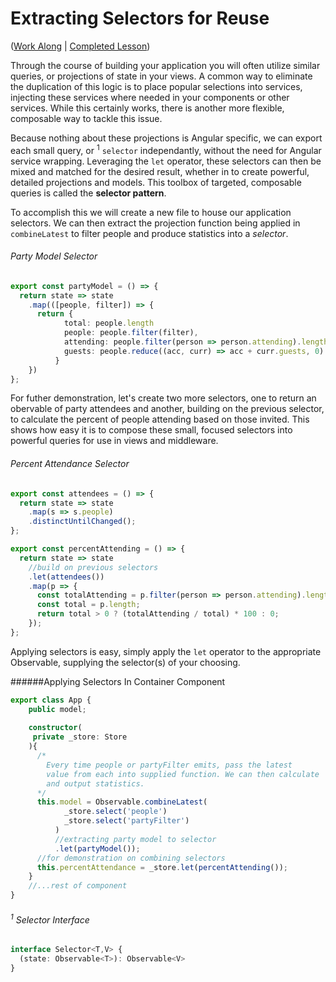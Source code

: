 # Extracting Selectors for Reuse

([Work Along](https://plnkr.co/edit/ep1LEi0Xc8y1I3Zvulnr?p=preview) | [Completed Lesson](https://plnkr.co/edit/LB3mId2knRUQTLlx4p9G?p=preview))

Through the course of building your application you will often utilize similar queries, or projections of state in your views. A common way to eliminate the duplication of this logic is to place popular selections into services, injecting these services where needed in your components or other services. While this certainly works, there is another more flexible, composable way to tackle this issue.

Because nothing about these projections is Angular specific, we can export each small query, or <sup>1</sup> `selector` independantly, without the need for Angular service wrapping. Leveraging the `let` operator, these selectors can then be mixed and matched for the desired result, whether in to create powerful, detailed projections and models. This toolbox of targeted, composable queries is called the **selector pattern**.

To accomplish this we will create a new file to house our application selectors. We can then extract the projection function being applied in `combineLatest` to filter people and produce statistics into a *selector*.

###### Party Model Selector
```ts
export const partyModel = () => {
  return state => state
    .map(([people, filter]) => {
      return {
            total: people.length
            people: people.filter(filter),
            attending: people.filter(person => person.attending).length,
            guests: people.reduce((acc, curr) => acc + curr.guests, 0)
          }
    })
};
```

For futher demonstration, let's create two more selectors, one to return an obervable of party attendees and another, building on the previous selector, to calculate the percent of people attending based on those invited. This shows how easy it is to compose these small, focused selectors into powerful queries for use in views and middleware.

###### Percent Attendance Selector
```ts
export const attendees = () => {
  return state => state
    .map(s => s.people)
    .distinctUntilChanged();
};

export const percentAttending = () => {
  return state => state
    //build on previous selectors
    .let(attendees())
    .map(p => {
      const totalAttending = p.filter(person => person.attending).length;
      const total = p.length;
      return total > 0 ? (totalAttending / total) * 100 : 0;
    });
};
```

Applying selectors is easy, simply apply the `let` operator to the appropriate Observable, supplying the selector(s) of your choosing.

######Applying Selectors In Container Component
```ts
export class App {
    public model;
    
    constructor(
     private _store: Store
    ){
      /*
        Every time people or partyFilter emits, pass the latest
        value from each into supplied function. We can then calculate
        and output statistics.
      */
      this.model = Observable.combineLatest(
            _store.select('people')
            _store.select('partyFilter')
          )
          //extracting party model to selector
          .let(partyModel());
      //for demonstration on combining selectors
      this.percentAttendance = _store.let(percentAttending());
    }
    //...rest of component
}
```

###### <sup>1</sup> Selector Interface
```ts
interface Selector<T,V> {
  (state: Observable<T>): Observable<V>
}
```